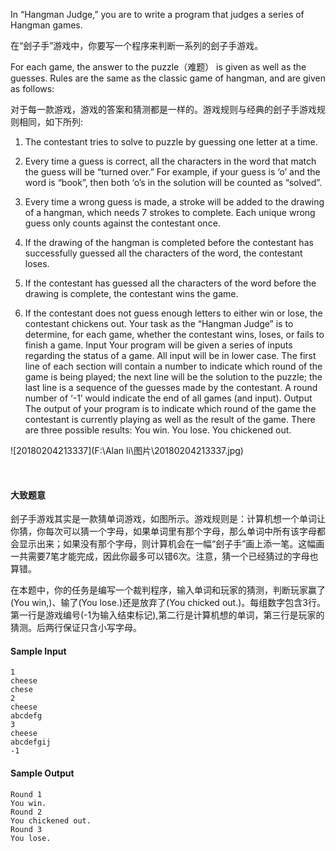 In “Hangman Judge,” you are to write a program that judges a series of Hangman games. 

在“刽子手”游戏中，你要写一个程序来判断一系列的刽子手游戏。

For each game, the answer to the puzzle（难题） is given as well as the guesses. Rules are the same as the classic game of hangman, and are given as follows:

对于每一款游戏，游戏的答案和猜测都是一样的。游戏规则与经典的刽子手游戏规则相同，如下所列:

1. The contestant tries to solve to puzzle by guessing one letter at a time.
2. Every time a guess is correct, all the characters in the word that match the guess will be “turned
  over.” For example, if your guess is ‘o’ and the word is “book”, then both ‘o’s in the solution will
  be counted as “solved”.
3. Every time a wrong guess is made, a stroke will be added to the drawing of a hangman, which
  needs 7 strokes to complete. Each unique wrong guess only counts against the contestant once.


4. If the drawing of the hangman is completed before the contestant has successfully guessed all the
  characters of the word, the contestant loses.

5. If the contestant has guessed all the characters of the word before the drawing is complete, the
  contestant wins the game.

6. If the contestant does not guess enough letters to either win or lose, the contestant chickens out.
  Your task as the “Hangman Judge” is to determine, for each game, whether the contestant wins,
  loses, or fails to finish a game.
  Input
  Your program will be given a series of inputs regarding the status of a game. All input will be in lower
  case. The first line of each section will contain a number to indicate which round of the game is being
  played; the next line will be the solution to the puzzle; the last line is a sequence of the guesses made
  by the contestant. A round number of ‘-1’ would indicate the end of all games (and input).
  Output
  The output of your program is to indicate which round of the game the contestant is currently playing
  as well as the result of the game. There are three possible results:
  You win.
  You lose.
  You chickened out.

  ![20180204213337](F:\Alan li\图片\20180204213337.jpg)

  ​

#### 大致题意

刽子手游戏其实是一款猜单词游戏，如图所示。游戏规则是：计算机想一个单词让你猜，你每次可以猜一个字母，如果单词里有那个字母，那么单词中所有该字母都会显示出来；如果没有那个字母，则计算机会在一幅“刽子手”画上添一笔。这幅画一共需要7笔才能完成，因此你最多可以错6次。注意，猜一个已经猜过的字母也算错。

在本题中，你的任务是编写一个裁判程序，输入单词和玩家的猜测，判断玩家赢了(You win,)、输了(You lose.)还是放弃了(You chicked out.)。每组数字包含3行。第一行是游戏编号(-1为输入结束标记),第二行是计算机想的单词，第三行是玩家的猜测。后两行保证只含小写字母。

#### Sample Input

```
1
cheese
chese
2
cheese
abcdefg
3
cheese
abcdefgij
-1
```

#### Sample Output

```
Round 1
You win.
Round 2
You chickened out.
Round 3
You lose.
```


